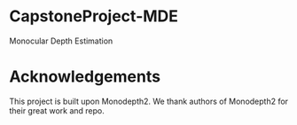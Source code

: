 # CapstoneProject-MDE

Monocular Depth Estimation

# Acknowledgements

This project is built upon Monodepth2. We thank authors of Monodepth2 for their great work and repo.


